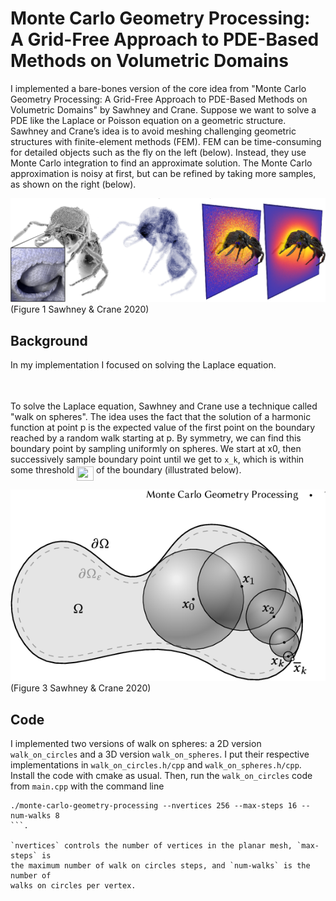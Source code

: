 # Monte Carlo Geometry Processing: A Grid-Free Approach to PDE-Based Methods on Volumetric Domains

I implemented a bare-bones version of the core idea from "Monte Carlo Geometry
Processing: A Grid-Free Approach to PDE-Based Methods on Volumetric Domains" by
Sawhney and Crane.
Suppose we want to solve a PDE like the Laplace or Poisson equation on a geometric structure.
Sawhney and Crane’s idea is to avoid meshing challenging geometric structures with finite-element methods (FEM).
FEM can be time-consuming for detailed objects such as the fly on the left (below).
Instead, they use Monte Carlo integration to find an approximate solution.
The Monte Carlo approximation is noisy at first, but can be refined by taking more samples, as shown on the right (below).

![](images/mcgp-1-Figure1-1.png)
(Figure 1 Sawhney & Crane 2020)


## Background

In my implementation I focused on solving the Laplace equation.

<p align="center"><img src="https://rawgit.com/dukebw/monte-carlo-geometry-processing/main/svgs/bd19e4aa14e8e7729bd6f7be2cb9ec6e.svg?invert_in_darkmode" align=middle width=172.05074864999997pt height=14.611878599999999pt/></p>

To solve the Laplace equation, Sawhney and Crane use a technique called "walk on spheres".
The idea uses the fact that the solution of a harmonic function at point p is
the expected value of the first point on the boundary reached by a random walk
starting at p.
By symmetry, we can find this boundary point by sampling uniformly on spheres.
We start at x0, then successively sample boundary point until we get to `x_k`,
which is within some threshold <img src="./svgs/e545a3e80cb1165111423624206de470.svg?invert_in_darkmode" align=middle width=26.99150024999999pt height=22.831056599999986pt/> of the boundary (illustrated below).

![](images/mcgp-3-Figure3-1.png)
(Figure 3 Sawhney & Crane 2020)


## Code

I implemented two versions of walk on spheres: a 2D version `walk_on_circles` and a 3D version `walk_on_spheres`.
I put their respective implementations in `walk_on_circles.h/cpp` and `walk_on_spheres.h/cpp`.
Install the code with cmake as usual.
Then, run the `walk_on_circles` code from `main.cpp` with the command line

```
./monte-carlo-geometry-processing --nvertices 256 --max-steps 16 --num-walks 8
```.

`nvertices` controls the number of vertices in the planar mesh, `max-steps` is
the maximum number of walk on circles steps, and `num-walks` is the number of
walks on circles per vertex.
